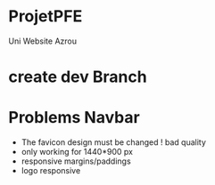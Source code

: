 # ProjetPFE

Uni Website Azrou

# create dev Branch


# Problems Navbar

- The favicon design must be changed ! bad quality
- only working for 1440*900 px
- responsive margins/paddings
- logo responsive